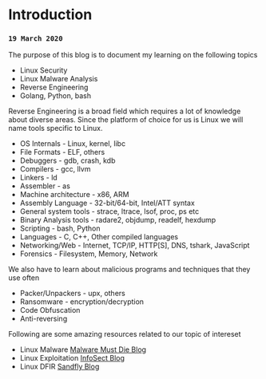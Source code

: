 # Introduction
### `19 March 2020`

The purpose of this blog is to document my learning on the following topics

- Linux Security
- Linux Malware Analysis
- Reverse Engineering
- Golang, Python, bash

Reverse Engineering is a broad field which requires a lot of knowledge about diverse areas.
 Since the platform of choice for us is Linux we will name tools specific to Linux.

- OS Internals - Linux, kernel, libc
- File Formats - ELF, others
- Debuggers - gdb, crash, kdb
- Compilers - gcc, llvm
- Linkers - ld
- Assembler - as
- Machine architecture - x86, ARM
- Assembly Language - 32-bit/64-bit, Intel/ATT syntax
- General system tools - strace, ltrace, lsof, proc, ps etc
- Binary Analysis tools - radare2, objdump, readelf, hexdump
- Scripting - bash, Python
- Languages - C, C++, Other compiled languages
- Networking/Web - Internet, TCP/IP, HTTP[S], DNS, tshark, JavaScript
- Forensics - Filesystem, Memory, Network


We also have to learn about malicious programs and techniques that they use often

- Packer/Unpackers - upx, others
- Ransomware - encryption/decryption
- Code Obfuscation 
- Anti-reversing 


Following are some amazing resources related to our topic of intereset

- Linux Malware [Malware Must Die Blog](https://blog.malwaremustdie.org/)
- Linux Exploitation [InfoSect Blog](https://blog.infosectcbr.com.au/)
- Linux DFIR [Sandfly Blog](https://www.sandflysecurity.com/blog/)

